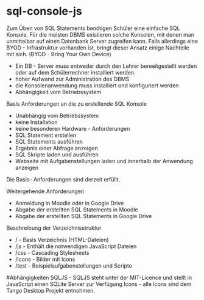 # sql-console-js
Zum Üben von SQL Statements benötigen Schüler eine einfache SQL Konsole. Für die meisten DBMS existieren solche Konsolen, mit denen man unmittelbar auf einen Datenbank Server zugreifen kann. Falls allerdings eine BYOD - Infrastruktur vorhanden ist, bringt dieser Ansatz einige Nachteile mit sich. (BYOD - Bring Your Own Device)
- Ein DB - Server muss entweder durch den Lehrer bereeitgestellt werden oder auf dem Schülerrechner installiert werden. 
- hoher Aufwand zur Administration des DBMS
- die Konsolenanwendung muss installiert ond konfiguriert werden
- Abhängigkeit vom Betriebssystem

Basis Anforderungen an die zu erstellende SQL Konsole
- Unabhängig vom Betriebssystem
- keine Installation
- keine besonderen Hardware - Anforderungen
- SQL Statement erstellen 
- SQL Statements ausführen
- Ergebnis einer Abfrage anzeigen
- SQL Skripte laden und ausführen
- Webseite mit Aufgabenstellungen laden und innerhalb der Anwendung anzeigen

Die Basis- Anforderungen sind derzeit erfüllt.

Weitergehende Anforderungen
- Anmeldung in Moodle oder in Google Drive
- Abgabe der erstellten SQL Statements in Moodle
- Abgabe der erstellten SQL Statements in Google Drive

Beschreibung der Verzeichnisstruktur
- /       - Basis Verzeichnis (HTML-Dateien)
- /js     - Enthält die notwendigen JavaScript Dateien
- /css    - Cascading Stylesheets
- /icons  - Bilder mit Icons
- /test   - Beispielaufgabenstellungen und Scripte

#Abhängigkeiten
SQLJS - SQLJS steht unter der MIT-Licence und stellt in JavaScript einen SQLite Server zur Verfügung
Icons - alle Icons sind dem Tango Desktop Projekt entnohmen.
